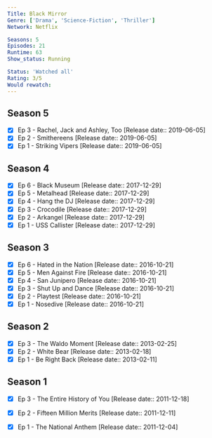 ```yaml
---
Title: Black Mirror
Genre: ['Drama', 'Science-Fiction', 'Thriller']
Network: Netflix

Seasons: 5
Episodes: 21
Runtime: 63
Show_status: Running

Status: 'Watched all'
Rating: 3/5
Would rewatch: 
---
```


## Season 5
- [x] Ep 3 - Rachel, Jack and Ashley, Too [Release date:: 2019-06-05]
- [x] Ep 2 - Smithereens [Release date:: 2019-06-05]
- [x] Ep 1 - Striking Vipers [Release date:: 2019-06-05]

## Season 4
- [x] Ep 6 - Black Museum [Release date:: 2017-12-29]
- [x] Ep 5 - Metalhead [Release date:: 2017-12-29]
- [x] Ep 4 - Hang the DJ [Release date:: 2017-12-29]
- [x] Ep 3 - Crocodile [Release date:: 2017-12-29]
- [x] Ep 2 - Arkangel [Release date:: 2017-12-29]
- [x] Ep 1 - USS Callister [Release date:: 2017-12-29]

## Season 3
- [x] Ep 6 - Hated in the Nation [Release date:: 2016-10-21]
- [x] Ep 5 - Men Against Fire [Release date:: 2016-10-21]
- [x] Ep 4 - San Junipero [Release date:: 2016-10-21]
- [x] Ep 3 - Shut Up and Dance [Release date:: 2016-10-21]
- [x] Ep 2 - Playtest [Release date:: 2016-10-21]
- [x] Ep 1 - Nosedive [Release date:: 2016-10-21]

## Season 2
- [x] Ep 3 - The Waldo Moment [Release date:: 2013-02-25]
- [x] Ep 2 - White Bear [Release date:: 2013-02-18]
- [x] Ep 1 - Be Right Back [Release date:: 2013-02-11]

## Season 1
- [x] Ep 3 - The Entire History of You [Release date:: 2011-12-18]
- [x] Ep 2 - Fifteen Million Merits [Release date:: 2011-12-11]
- [x] Ep 1 - The National Anthem [Release date:: 2011-12-04]


